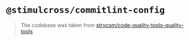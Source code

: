 # `@stimulcross/commitlint-config`

> The codebase was taken from [strvcom/code-quality-tools-quality-tools](https://github.com/strvcom/code-quality-tools-quality-tools)

